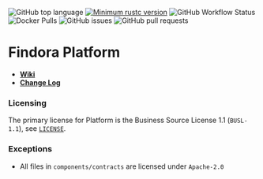 ![GitHub top language](https://img.shields.io/github/languages/top/FindoraNetwork/platform)
[![Minimum rustc version](https://img.shields.io/badge/rustc-1.63+-lightgray.svg)](https://github.com/rust-random/rand#rust-version-requirements)
![GitHub Workflow Status](https://img.shields.io/github/workflow/status/FindoraNetwork/platform/Develop)
![Docker Pulls](https://img.shields.io/docker/pulls/findoranetwork/findorad)
![GitHub issues](https://img.shields.io/github/issues-raw/FindoraNetwork/platform)
![GitHub pull requests](https://img.shields.io/github/issues-pr-raw/FindoraNetwork/platform)


# Findora Platform

- [**Wiki**](https://wiki.findora.org/)
- [**Change Log**](docs/CHANGELOG.md)

### Licensing

The primary license for Platform is the Business Source License 1.1 (`BUSL-1.1`), see [`LICENSE`](./LICENSE).

### Exceptions

- All files in `components/contracts` are licensed under `Apache-2.0`
